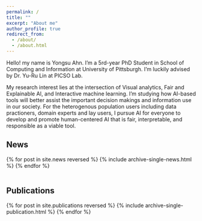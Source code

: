 ```yaml
---
permalink: /
title: ""
excerpt: "About me"
author_profile: true
redirect_from: 
  - /about/
  - /about.html
---
```


Hello! my name is Yongsu Ahn. I’m a 5rd-year PhD Student in School of Computing and Information at University of Pittsburgh. I’m luckily advised by Dr. Yu-Ru Lin at PICSO Lab.

My research interest lies at the intersection of Visual analytics, Fair and Explainable AI, and Interactive machine learning. I’m studying how AI-based tools will better assist the important decision makings and information use in our society. For the heterogenous population users including data practioners, domain experts and lay users, I pursue AI for everyone to develop and promote human-centered AI that is fair, interpretable, and responsible as a viable tool.

<h2>News</h2>
<table class="news-table">
  {% for post in site.news reversed %}
    {% include archive-single-news.html %}
  {% endfor %}
</table>

<h2>Publications</h2>
{% for post in site.publications reversed %}
  {% include archive-single-publication.html %}
{% endfor %}